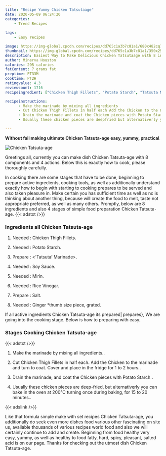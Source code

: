 ```yaml
---
title: "Recipe Yummy Chicken Tatsutaage"
date: 2020-05-09 06:24:20
categories:
    - Trend Recipes
    
tags:
    - Easy recipes

image: https://img-global.cpcdn.com/recipes/dd765c1a3b7c81a1/680x482cq70/chicken-tatsuta-age-recipe-main-photo.jpg
thumbnail: https://img-global.cpcdn.com/recipes/dd765c1a3b7c81a1/350x250cq70/chicken-tatsuta-age-recipe-main-photo.jpg
description: Easiest Way to Make Delicious Chicken Tatsutaage with 8 ingredients and 4 stages of easy cooking.
author: Minerva Houston
calories: 295 calories
fatContent: 7 grams fat
preptime: PT33M
cooktime: PT2H
ratingvalue: 4.3
reviewcount: 1716
recipeingredient: ["Chicken Thigh Fillets", "Potato Starch", "Tatsuta Marinade", "Soy Sauce", "Mirin", "Rice Vinegar", "Salt", "Ginger thumb size piece grated"]

recipeinstructions: 
      - Make the marinade by mixing all ingredients 
      - Cut Chicken Thigh Fillets in half each Add the Chicken to the marinade and turn to coat Cover and place in the fridge for 1 to 2 hours 
      - Drain the marinade and coat the Chicken pieces with Potato Starch 
      - Usually these chicken pieces are deepfried but alternativerly you can bake in the oven at 200 turning once during baking for 15 to 20 minutes

---
```




**Without fail making ultimate Chicken Tatsuta-age easy, yummy, practical**. 


![Chicken Tatsuta-age](https://img-global.cpcdn.com/recipes/dd765c1a3b7c81a1/680x482cq70/chicken-tatsuta-age-recipe-main-photo.jpg "Chicken Tatsuta-age")




Greetings all, currently you can make dish Chicken Tatsuta-age with 8 components and 4 actions. Below this is exactly how to cook, please thoroughly carefully.

In cooking there are some stages that have to be done, beginning to prepare active ingredients, cooking tools, as well as additionally understand exactly how to begin with starting to cooking prepares to be served and also taken pleasure in. Make certain you has sufficient time as well as no is thinking about another thing, because will create the food to melt, taste not appropriate preferred, as well as many others. Promptly, below are 8 ingredients and also 4 stages of simple food preparation Chicken Tatsuta-age.
{{< adstxt />}}

### Ingredients all Chicken Tatsuta-age


1. Needed  : Chicken Thigh Fillets.

1. Needed  : Potato Starch.

1. Prepare  : &lt;&#39;Tatsuta’ Marinade&gt;.

1. Needed  : Soy Sauce.

1. Needed  : Mirin.

1. Needed  : Rice Vinegar.

1. Prepare  : Salt.

1. Needed  : Ginger *thumb size piece, grated.



If all active ingredients Chicken Tatsuta-age its prepared| prepares}, We are going into the cooking stage. Below is how to preparing with easy.

### Stages Cooking Chicken Tatsuta-age

{{< adstxt />}}


1. Make the marinade by mixing all ingredients..



1. Cut Chicken Thigh Fillets in half each. Add the Chicken to the marinade and turn to coat. Cover and place in the fridge for 1 to 2 hours..



1. Drain the marinade, and coat the Chicken pieces with Potato Starch..



1. Usually these chicken pieces are deep-fried, but alternativerly you can bake in the oven at 200℃ turning once during baking, for 15 to 20 minutes..





{{< adslink />}}

Like that formula simple make with set recipes Chicken Tatsuta-age, you additionally do seek even more dishes food various other fascinating on site us, available thousands of various recipes world food and also we will certainly continue to add and create. Beginning from food healthy very easy, yummy, as well as healthy to food fatty, hard, spicy, pleasant, salted acid is on our page. Thanks for checking out the utmost dish Chicken Tatsuta-age.

